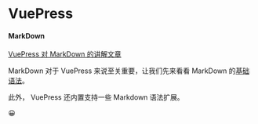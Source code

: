 # VuePress

#### MarkDown

[VuePress 对 MarkDown 的讲解文章 ](https://v2.vuepress.vuejs.org/zh/guide/markdown.html)

MarkDown 对于 VuePress 来说至关重要，让我们先来看看 MarkDown 的[基础语法](https://commonmark.org/help/)。

此外， VuePress 还内置支持一些 Markdown 语法扩展。

:grinning:
